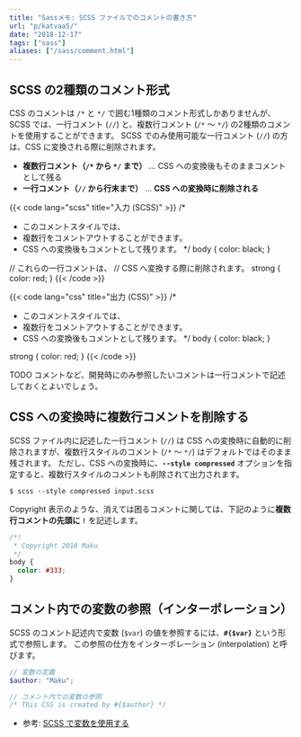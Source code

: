 ```yaml
---
title: "Sassメモ: SCSS ファイルでのコメントの書き方"
url: "p/katvaa5/"
date: "2018-12-17"
tags: ["sass"]
aliases: ["/sass/comment.html"]
---
```


SCSS の2種類のコメント形式
----

CSS のコメントは `/*` と `*/` で囲む1種類のコメント形式しかありませんが、SCSS では、一行コメント (`//`) と、複数行コメント (`/*` ～ `*/`) の2種類のコメントを使用することができます。
SCSS でのみ使用可能な一行コメント (`//`) の方は、CSS に変換される際に削除されます。

- <b>複数行コメント（`/*` から `*/` まで）</b> ... CSS への変換後もそのままコメントとして残る
- <b>一行コメント（`//` から行末まで）</b> ... **CSS への変換時に削除される**

{{< code lang="scss" title="入力 (SCSS)" >}}
/*
 * このコメントスタイルでは、
 * 複数行をコメントアウトすることができます。
 * CSS への変換後もコメントとして残ります。
 */
body { color: black; }

// これらの一行コメントは、
// CSS へ変換する際に削除されます。
strong { color: red; }
{{< /code >}}

{{< code lang="css" title="出力 (CSS)" >}}
/*
 * このコメントスタイルでは、
 * 複数行をコメントアウトすることができます。
 * CSS への変換後もコメントとして残ります。
 */
body {
  color: black;
}

strong {
  color: red;
}
{{< /code >}}

TODO コメントなど、開発時にのみ参照したいコメントは一行コメントで記述しておくとよいでしょう。


CSS への変換時に複数行コメントを削除する
----

SCSS ファイル内に記述した一行コメント (`//`) は CSS への変換時に自動的に削除されますが、複数行スタイルのコメント (`/*` ～ `*/`) はデフォルトではそのまま残されます。
ただし、CSS への変換時に、**`--style compressed`** オプションを指定すると、複数行スタイルのコメントも削除されて出力されます。

```console
$ scss --style compressed input.scss
```

Copyright 表示のような、消えては困るコメントに関しては、下記のように**複数行コメントの先頭に `!`** を記述します。

```scss
/*!
 * Copyright 2018 Maku
 */
body {
  color: #333;
}
```


コメント内での変数の参照（インターポレーション）
----

SCSS のコメント記述内で変数 (`$var`) の値を参照するには、**`#{$var}`** という形式で参照します。
この参照の仕方をインターポレーション (interpolation) と呼びます。

```scss
// 変数の定義
$author: "Maku";

// コメント内での変数の参照
/* This CSS is created by #{$author} */
```

- 参考: [SCSS で変数を使用する](/p/vd4ym66/)

